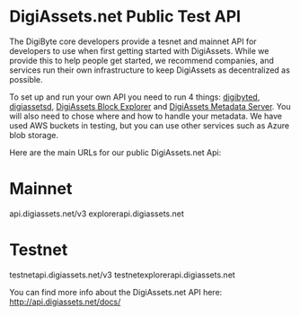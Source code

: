 # DigiAssets.net Public Test API
The DigiByte core developers provide a tesnet and mainnet API for developers to use when first getting started with DigiAssets. While we provide this to help people get started, we recommend companies, and services run their own infrastructure to keep DigiAssets as decentralized as possible. 

To set up and run your own API you need to run 4 things: [digibyted](https://github.com/digibyte/digibyte/releases), [digiassetsd](https://github.com/DigiByte-Core/digiassetsd), [DigiAssets Block Explorer](https://github.com/DigiByte-Core/DigiAssets-Block-Explorer) and [DigiAssets Metadata Server](https://github.com/DigiByte-Core/DigiAssets-Metadata-Server). You will also need to chose where and how to handle your metadata. We have used AWS buckets in testing, but you can use other services such as Azure blob storage.

Here are the main URLs for our public DigiAssets.net Api:

# Mainnet
api.digiassets.net/v3
explorerapi.digiassets.net

# Testnet
testnetapi.digiassets.net/v3
testnetexplorerapi.digiassets.net

You can find more info about the DigiAssets.net API here: http://api.digiassets.net/docs/